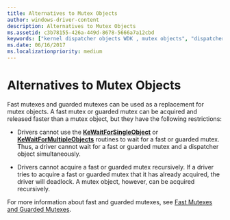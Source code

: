 ```yaml
---
title: Alternatives to Mutex Objects
author: windows-driver-content
description: Alternatives to Mutex Objects
ms.assetid: c3b78155-426a-449d-8678-5666a7a12cbd
keywords: ["kernel dispatcher objects WDK , mutex objects", "dispatcher objects WDK kernel , mutex objects", "mutex objects WDK kernel", "fast mutexes WDK kernel", "guarded mutexes WDK kernel"]
ms.date: 06/16/2017
ms.localizationpriority: medium
---
```


# Alternatives to Mutex Objects


Fast mutexes and guarded mutexes can be used as a replacement for mutex objects. A fast mutex or guarded mutex can be acquired and released faster than a mutex object, but they have the following restrictions:

-   Drivers cannot use the [**KeWaitForSingleObject**](https://msdn.microsoft.com/library/windows/hardware/ff553350) or [**KeWaitForMultipleObjects**](https://msdn.microsoft.com/library/windows/hardware/ff553324) routines to wait for a fast or guarded mutex. Thus, a driver cannot wait for a fast or guarded mutex and a dispatcher object simultaneously.

-   Drivers cannot acquire a fast or guarded mutex recursively. If a driver tries to acquire a fast or guarded mutex that it has already acquired, the driver will deadlock. A mutex object, however, can be acquired recursively.

For more information about fast and guarded mutexes, see [Fast Mutexes and Guarded Mutexes](fast-mutexes-and-guarded-mutexes.md).

 

 




